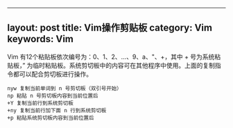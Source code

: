 
---
layout: post
title: Vim操作剪贴板
category: Vim
keywords: Vim
---


Vim 有12个粘贴板依次编号为：0、1、2、...、9、a、"、+，其中 + 号为系统粘贴板，” 为临时粘贴板。系统剪切板中的内容可在其他程序中使用。上面的复制指令都可以配合剪切板进行操作。

	nyw 复制当前单词到 n 号剪切板（双引号开始） 
	np 粘贴 n 号剪切板内容到当前位置后 
	+Y 复制当前行到系统剪切板
	+ny 复制当前行加下面 n 行到系统剪切板
	+p 粘贴系统剪切板内容到当前位置后